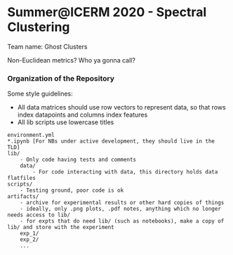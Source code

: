 # Summer@ICERM 2020 - Spectral Clustering

Team name: Ghost Clusters

Non-Euclidean metrics? Who ya gonna call?


### Organization of the Repository
Some style guidelines:
- All data matrices should use row vectors to represent data, so that rows index datapoints and columns index features
- All lib scripts use lowercase titles
```
environment.yml
*.ipynb [For NBs under active development, they should live in the TLD]
lib/
    - Only code having tests and comments
    data/
        - For code interacting with data, this directory holds data flatfiles
scripts/
    - Testing ground, poor code is ok
artifacts/
    - archive for experimental results or other hard copies of things
    - ideally, only .png plots, .pdf notes, anything which no longer needs access to lib/
    - for expts that do need lib/ (such as notebooks), make a copy of lib/ and store with the experiment
    exp_1/
    exp_2/ 
    ...
```
